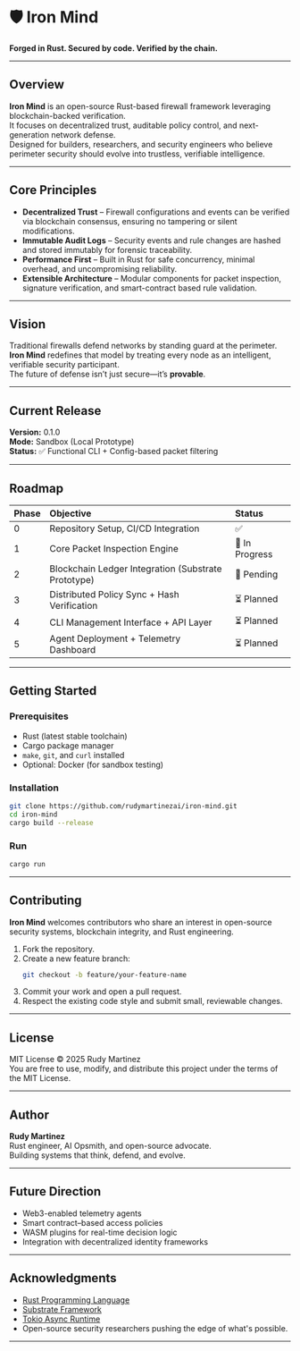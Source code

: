 # 🛡️ Iron Mind

**Forged in Rust. Secured by code. Verified by the chain.**

---

## Overview

**Iron Mind** is an open-source Rust-based firewall framework leveraging blockchain-backed verification.  
It focuses on decentralized trust, auditable policy control, and next-generation network defense.  
Designed for builders, researchers, and security engineers who believe perimeter security should evolve into trustless, verifiable intelligence.

---

## Core Principles

- **Decentralized Trust** – Firewall configurations and events can be verified via blockchain consensus, ensuring no tampering or silent modifications.
- **Immutable Audit Logs** – Security events and rule changes are hashed and stored immutably for forensic traceability.
- **Performance First** – Built in Rust for safe concurrency, minimal overhead, and uncompromising reliability.
- **Extensible Architecture** – Modular components for packet inspection, signature verification, and smart-contract based rule validation.

---

## Vision

Traditional firewalls defend networks by standing guard at the perimeter.  
**Iron Mind** redefines that model by treating every node as an intelligent, verifiable security participant.  
The future of defense isn’t just secure—it’s **provable**.

---

## Current Release
**Version:** 0.1.0  
**Mode:** Sandbox (Local Prototype)  
**Status:** ✅ Functional CLI + Config-based packet filtering  

---

## Roadmap

| Phase | Objective | Status |
|:------|:-----------|:--------|
| 0 | Repository Setup, CI/CD Integration | ✅ |
| 1 | Core Packet Inspection Engine | 🧩 In Progress |
| 2 | Blockchain Ledger Integration (Substrate Prototype) | 🔄 Pending |
| 3 | Distributed Policy Sync + Hash Verification | ⏳ Planned |
| 4 | CLI Management Interface + API Layer | ⏳ Planned |
| 5 | Agent Deployment + Telemetry Dashboard | ⏳ Planned |

---

## Getting Started

### Prerequisites
- Rust (latest stable toolchain)
- Cargo package manager
- `make`, `git`, and `curl` installed
- Optional: Docker (for sandbox testing)

### Installation
```bash
git clone https://github.com/rudymartinezai/iron-mind.git
cd iron-mind
cargo build --release
```

### Run
```bash
cargo run
```

---

## Contributing

**Iron Mind** welcomes contributors who share an interest in open-source security systems, blockchain integrity, and Rust engineering.

1. Fork the repository.
2. Create a new feature branch:  
   ```bash
   git checkout -b feature/your-feature-name
   ```
3. Commit your work and open a pull request.
4. Respect the existing code style and submit small, reviewable changes.

---

## License

MIT License © 2025 Rudy Martinez  
You are free to use, modify, and distribute this project under the terms of the MIT License.

---

## Author

**Rudy Martinez**  
Rust engineer, AI Opsmith, and open-source advocate.  
Building systems that think, defend, and evolve.

---

## Future Direction

- Web3-enabled telemetry agents  
- Smart contract–based access policies  
- WASM plugins for real-time decision logic  
- Integration with decentralized identity frameworks

---

## Acknowledgments

- [Rust Programming Language](https://www.rust-lang.org/)
- [Substrate Framework](https://substrate.io/)
- [Tokio Async Runtime](https://tokio.rs/)
- Open-source security researchers pushing the edge of what's possible.

---

